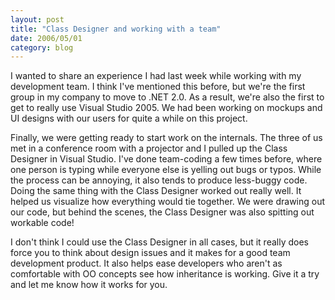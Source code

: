 ```yaml
---
layout: post
title: "Class Designer and working with a team"
date: 2006/05/01
category: blog
---
```


I wanted to share an experience I had last week while working with my development team. I think I've mentioned this before, but we're the first group in my company to move to .NET 2.0. As a result, we're also the first to get to really use Visual Studio 2005. We had been working on mockups and UI designs with our users for quite a while on this project.

Finally, we were getting ready to start work on the internals. The three of us met in a conference room with a projector and I pulled up the Class Designer in Visual Studio. I've done team-coding a few times before, where one person is typing while everyone else is yelling out bugs or typos. While the process can be annoying, it also tends to produce less-buggy code. Doing the same thing with the Class Designer worked out really well. It helped us visualize how everything would tie together. We were drawing out our code, but behind the scenes, the Class Designer was also spitting out workable code!

I don't think I could use the Class Designer in all cases, but it really does force you to think about design issues and it makes for a good team development product. It also helps ease developers who aren't as comfortable with OO concepts see how inheritance is working. Give it a try and let me know how it works for you.

